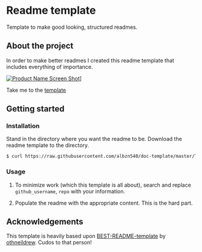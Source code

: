 # Readme template

Template to make good looking, structured readmes.

## About the project
In order to make better readmes I created this readme template that includes everything of importance.

[![Product Name Screen Shot][product-screenshot]](TEMPLATE.md)]

Take me to the [template](TEMPLATE.md)

## Getting started

### Installation
Stand in the directory where you want the readme to be. Download the readme template to the directory.
```sh
$ curl https://raw.githubusercontent.com/albzn540/doc-template/master/TEMPLATE.md > README.md
```

### Usage
1. To minimize work (which this template is all about), search and replace `github_username`, `repo` with your information.

2. Populate the readme with the appropriate content. This is the hard part. 


## Acknowledgements
This template is heavily based upon [BEST-README-template](https://github.com/othneildrew/Best-README-Template) by [othneildrew](https://github.com/othneildrew). Cudos to that person!


<!-- MARKDOWN LINKS & IMAGES -->
[product-screenshot]: https://gyazo.com/ee334ea8ea3bdb14620f7031e1b70717
